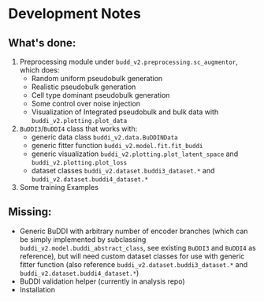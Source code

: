 # Development Notes

## What's done:
1. Preprocessing module under `budd_v2.preprocessing.sc_augmentor`, which does:
    - Random uniform pseudobulk generation
    - Realistic pseudobulk generation
    - Cell type dominant pseudobulk generation
    - Some control over noise injection
    - Visualization of Integrated pseudobulk and bulk data with `buddi_v2.plotting.plot_data`
2. `BuDDI3`/`BuDDI4` class that works with:
    - generic data class `buddi_v2.data.BuDDINData`
    - generic fitter function `buddi_v2.model.fit.fit_buddi`
    - generic visualization `buddi_v2.plotting.plot_latent_space` and `buddi_v2.plotting.plot_loss`
    - dataset classes `buddi_v2.dataset.buddi3_dataset.*` and `buddi_v2.dataset.buddi4_dataset.*`
3. Some training Examples

## Missing:
- Generic BuDDI with arbitrary number of encoder branches (which can be simply implemented by subclassing `buddi_v2.model.buddi_abstract_class`, see existing `BuDDI3` and `BuDDI4` as reference), but will need custom dataset classes for use with generic fitter function (also reference `buddi_v2.dataset.buddi3_dataset.*` and `buddi_v2.dataset.buddi4_dataset.*`) 
- BuDDI validation helper (currently in analysis repo)
- Installation